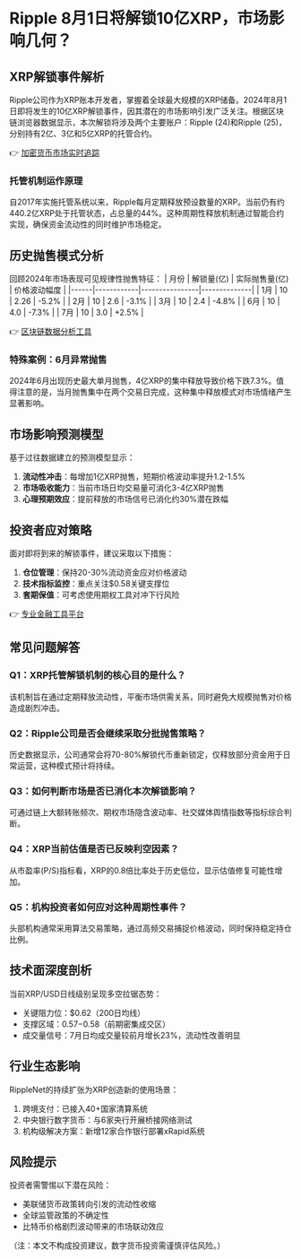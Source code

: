 # Ripple 8月1日将解锁10亿XRP，市场影响几何？

## XRP解锁事件解析
Ripple公司作为XRP账本开发者，掌握着全球最大规模的XRP储备。2024年8月1日即将发生的10亿XRP解锁事件，因其潜在的市场影响引发广泛关注。根据区块链浏览器数据显示，本次解锁将涉及两个主要账户：Ripple (24)和Ripple (25)，分别持有2亿、3亿和5亿XRP的托管合约。

👉 [加密货币市场实时追踪](https://bit.ly/okx_welcome)

### 托管机制运作原理
自2017年实施托管系统以来，Ripple每月定期释放预设数量的XRP。当前仍有约440.2亿XRP处于托管状态，占总量的44%。这种周期性释放机制通过智能合约实现，确保资金流动性的同时维护市场稳定。

## 历史抛售模式分析
回顾2024年市场表现可见规律性抛售特征：
| 月份 | 解锁量(亿) | 实际抛售量(亿) | 价格波动幅度 |
|------|------------|----------------|--------------|
| 1月  | 10         | 2.26           | -5.2%        |
| 2月  | 10         | 2.6            | -3.1%        |
| 3月  | 10         | 2.4            | -4.8%        |
| 6月  | 10         | 4.0            | -7.3%        |
| 7月  | 10         | 3.0            | +2.5%        |

👉 [区块链数据分析工具](https://bit.ly/okx_welcome)

### 特殊案例：6月异常抛售
2024年6月出现历史最大单月抛售，4亿XRP的集中释放导致价格下跌7.3%。值得注意的是，当月抛售集中在两个交易日完成，这种集中释放模式对市场情绪产生显著影响。

## 市场影响预测模型
基于过往数据建立的预测模型显示：
1. **流动性冲击**：每增加1亿XRP抛售，短期价格波动率提升1.2-1.5%
2. **市场吸收能力**：当前市场日均交易量可消化3-4亿XRP抛售
3. **心理预期效应**：提前释放的市场信号已消化约30%潜在跌幅

## 投资者应对策略
面对即将到来的解锁事件，建议采取以下措施：
1. **仓位管理**：保持20-30%流动资金应对价格波动
2. **技术指标监控**：重点关注$0.58关键支撑位
3. **套期保值**：可考虑使用期权工具对冲下行风险

👉 [专业金融工具平台](https://bit.ly/okx_welcome)

## 常见问题解答
### Q1：XRP托管解锁机制的核心目的是什么？
该机制旨在通过定期释放流动性，平衡市场供需关系，同时避免大规模抛售对价格造成剧烈冲击。

### Q2：Ripple公司是否会继续采取分批抛售策略？
历史数据显示，公司通常会将70-80%解锁代币重新锁定，仅释放部分资金用于日常运营，这种模式预计将持续。

### Q3：如何判断市场是否已消化本次解锁影响？
可通过链上大额转账频次、期权市场隐含波动率、社交媒体舆情指数等指标综合判断。

### Q4：XRP当前估值是否已反映利空因素？
从市盈率(P/S)指标看，XRP的0.8倍比率处于历史低位，显示估值修复可能性增加。

### Q5：机构投资者如何应对这种周期性事件？
头部机构通常采用算法交易策略，通过高频交易捕捉价格波动，同时保持稳定持仓比例。

## 技术面深度剖析
当前XRP/USD日线级别呈现多空拉锯态势：
- 关键阻力位：$0.62（200日均线）
- 支撑区域：$0.57-$0.58（前期密集成交区）
- 成交量信号：7月日均成交量较前月增长23%，流动性改善明显

## 行业生态影响
RippleNet的持续扩张为XRP创造新的使用场景：
1. 跨境支付：已接入40+国家清算系统
2. 中央银行数字货币：与6家央行开展桥接网络测试
3. 机构级解决方案：新增12家合作银行部署xRapid系统

## 风险提示
投资者需警惕以下潜在风险：
- 美联储货币政策转向引发的流动性收缩
- 全球监管政策的不确定性
- 比特币价格剧烈波动带来的市场联动效应

（注：本文不构成投资建议，数字货币投资需谨慎评估风险。）